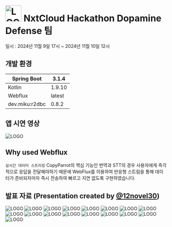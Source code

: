 # <img src="img/logo.png" alt="LOGO" width="50" height="50"> NxtCloud Hackathon Dopamine Defense 팀
일시 : 2024년 11월 9일 17시 ~ 2024년 11월 10일 12시
## 개발 환경

| Spring Boot | 3.1.4  |
|-------------|--------|
| Kotlin      | 1.9.10 |
| Webflux     | latest |
| dev.miku:r2dbc     | 0.8.2  |

## 앱 시연 영상
![LOGO](img/parrot_media.gif)

## Why used Webflux
`실시간 데이터 스트리밍` CopyParrot의 핵심 기능인 번역과 STT의 경우 사용자에게 즉각적으로 응답을 전달해야하기 때문에 WebFlux를 이용하여 반응형 스트림을 통해 데이터가 준비되자마자 즉시 전송하여 빠르고 지연 없도록 구현하였습니다.

## 발표 자료 (Presentation created by [@12novel30](https://github.com/12novel30))
<img src="img/1.png" alt="LOGO">
<img src="img/2.png" alt="LOGO">
<img src="img/3.png" alt="LOGO">
<img src="img/4.png" alt="LOGO">
<img src="img/5.png" alt="LOGO">
<img src="img/6.png" alt="LOGO">
<img src="img/7.png" alt="LOGO">
<img src="img/8.png" alt="LOGO">
<img src="img/9.png" alt="LOGO">
<img src="img/10.png" alt="LOGO">
<img src="img/11.png" alt="LOGO">
<img src="img/12.png" alt="LOGO">
<img src="img/13.png" alt="LOGO">
<img src="img/14.png" alt="LOGO">
<img src="img/15.png" alt="LOGO">
<img src="img/16.png" alt="LOGO">
<img src="img/17.png" alt="LOGO">





